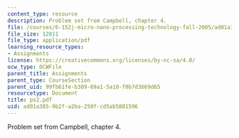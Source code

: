 ```yaml
---
content_type: resource
description: Problem set from Campbell, chapter 4.
file: /courses/6-152j-micro-nano-processing-technology-fall-2005/ad01a3859b2fa2ba250fcd5ab5801596_ps2.pdf
file_size: 12811
file_type: application/pdf
learning_resource_types:
- Assignments
license: https://creativecommons.org/licenses/by-nc-sa/4.0/
ocw_type: OCWFile
parent_title: Assignments
parent_type: CourseSection
parent_uid: 99fb61fe-b389-69a1-5a10-f0b7d3669d65
resourcetype: Document
title: ps2.pdf
uid: ad01a385-9b2f-a2ba-250f-cd5ab5801596
---
```

Problem set from Campbell, chapter 4.